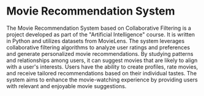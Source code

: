 # Movie Recommendation System



The Movie Recommendation System based on Collaborative Filtering is a project developed as part of the "Artificial Intelligence" course. It is written in Python and utilizes datasets from MovieLens. The system leverages collaborative filtering algorithms to analyze user ratings and preferences and generate personalized movie recommendations. By studying patterns and relationships among users, it can suggest movies that are likely to align with a user's interests. Users have the ability to create profiles, rate movies, and receive tailored recommendations based on their individual tastes. The system aims to enhance the movie-watching experience by providing users with relevant and enjoyable movie suggestions.

